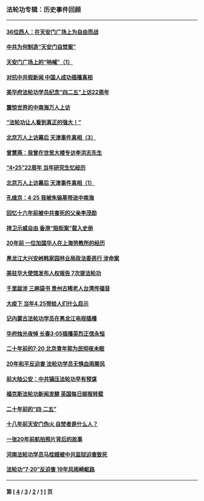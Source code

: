 ### 法轮功专辑：历史事件回顾
---
#### [36位西人：在天安门广场上为自由而战](../../pages/nf5793/n13390029.md?03010430) 
#### [中共为何制造“天安门自焚案”](../../pages/nf5793/n13183270.md?03010430) 
#### [天安门广场上的“呐喊”（1）](../../pages/nf5793/n13105277.md?03010430) 
#### [对抗中共假新闻 中国人成功插播真相](../../pages/nf5793/n12910618.md?03010430) 
#### [美华府法轮功学员纪念“四二五”上访22周年](../../pages/nf5793/n12904445.md?03010430) 
#### [震惊世界的中南海万人上访](../../pages/nf5793/n12903976.md?03010430) 
#### [“法轮功让人看到真正的强大！”](../../pages/nf5793/n12903195.md?03010430) 
#### [北京万人上访幕后 天津事件真相（3）](../../pages/nf5793/n12902807.md?03010430) 
#### [曾慧燕：我曾在世贸大楼专访李洪志先生](../../pages/nf5793/n12898729.md?03010430) 
#### [“4•25”22周年 当年研究生忆经历](../../pages/nf5793/n12894152.md?03010430) 
#### [北京万人上访幕后 天津事件真相（1）](../../pages/nf5793/n12885174.md?03010430) 
#### [孔维京：4·25 我被朱镕基带进中南海](../../pages/nf5793/n12864987.md?03010430) 
#### [回忆十六年前被中共害死的父亲李茂勋](../../pages/nf5793/n12880270.md?03010430) 
#### [捍卫示威自由 香港“阻街案”载入史册](../../pages/nf5793/n12811245.md?03010430) 
#### [20年前 一位加国华人在上海劳教所的经历](../../pages/nf5793/n12707932.md?03010430) 
#### [黑龙江大兴安岭韩家园林业局政法委恶行 涉命案](../../pages/nf5793/n12622815.md?03010430) 
#### [美驻华大使馆发布人权报告 7次提法轮功](../../pages/nf5793/n12520541.md?03010430) 
#### [千里跋涉 三麻袋书 贵州古稀老人台湾传福音](../../pages/nf5793/n12198750.md?03010430) 
#### [大疫下 当年4.25带给人们什么启示](../../pages/nf5793/n12058565.md?03010430) 
#### [记内蒙古法轮功学员在黑龙江电视插播](../../pages/nf5793/n11699194.md?03010430) 
#### [华府烛光夜悼 长春3·05插播英烈正信永恒](../../pages/nf5793/n11397432.md?03010430) 
#### [二十年前的7·20 北京青年郭为民彻夜未眠](../../pages/nf5793/n11354195.md?03010430) 
#### [20年和平反迫害 法轮功学员无惧血雨腥风](../../pages/nf5793/n11348279.md?03010430) 
#### [前大陆公安：中共镇压法轮功早有预谋](../../pages/nf5793/n11352168.md?03010430) 
#### [福克斯法轮功新闻发酵  英国每日邮报转载](../../pages/nf5793/n11285952.md?03010430) 
#### [二十年前的“四·二五”](../../pages/nf5793/n11207639.md?03010430) 
#### [十八年前天安门伪火 自焚者是什么人？](../../pages/nf5793/n10996556.md?03010430) 
#### [一张20年前航拍照片背后的故事](../../pages/nf5793/n10693797.md?03010430) 
#### [河南法轮功学员马桂娥被中共监狱迫害致死](../../pages/nf5793/n10684974.md?03010430) 
#### [法轮功“7‧20”反迫害 19年风雨崎岖路](../../pages/nf5793/n10570834.md?03010430) 

---
#### 第 [ [4](./4.md?03010430) / [3](./3.md?03010430) / [2](./2.md?03010430) / [1](./1.md?03010430) ] 页
